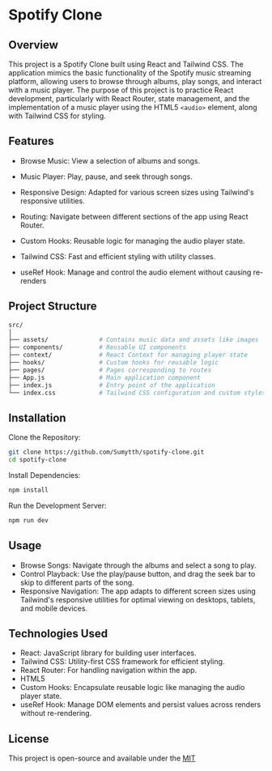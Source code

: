 
# Spotify Clone

## Overview

This project is a Spotify Clone built using React and Tailwind CSS. The application mimics the basic functionality of the Spotify music streaming platform, allowing users to browse through albums, play songs, and interact with a music player. The purpose of this project is to practice React development, particularly with React Router, state management, and the implementation of a music player using the HTML5 `<audio>` element, along with Tailwind CSS for styling.




## Features

- Browse Music: View a selection of albums and songs.

- Music Player: Play, pause, and seek through songs.

- Responsive Design: Adapted for various screen sizes using Tailwind's responsive utilities.
- Routing: Navigate between different sections of the app using React Router.
- Custom Hooks: Reusable logic for managing the audio player state.
- Tailwind CSS: Fast and efficient styling with utility classes.
- useRef Hook: Manage and control the audio element without causing re-renders


## Project Structure



```bash
src/
│
├── assets/              # Contains music data and assets like images
├── components/          # Reusable UI components
├── context/             # React Context for managing player state
├── hooks/               # Custom hooks for reusable logic
├── pages/               # Pages corresponding to routes
├── App.js               # Main application component
├── index.js             # Entry point of the application
└── index.css            # Tailwind CSS configuration and custom styles

```
    
## Installation

Clone the Repository:

```bash
git clone https://github.com/Sumytth/spotify-clone.git
cd spotify-clone
```
    
Install Dependencies:
```bash
npm install
```
Run the Development Server:
```bash
npm run dev
```
## Usage
- Browse Songs: Navigate through the albums and select a song to play.
- Control Playback: Use the play/pause button, and drag the seek bar to skip to different parts of the song.
- Responsive Navigation: The app adapts to different screen sizes using Tailwind's responsive utilities for optimal viewing on desktops, tablets, and mobile devices.
## Technologies Used
- React: JavaScript library for building user interfaces.
- Tailwind CSS: Utility-first CSS framework for efficient styling.
- React Router: For handling navigation within the app.
- HTML5 <audio> element: For playing music tracks.
- Custom Hooks: Encapsulate reusable logic like managing the audio player state.
- useRef Hook: Manage DOM elements and persist values across renders without re-rendering.
## License
This project is open-source and available under the
[MIT](https://choosealicense.com/licenses/mit/)

